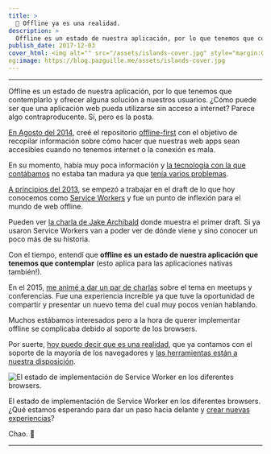 ```yaml
---
title: >
  🔌 Offline ya es una realidad.
description: >
  Offline es un estado de nuestra aplicación, por lo que tenemos que contemplarlo y ofrecer alguna solución a nuestros usuarios.
publish_date: 2017-12-03
cover_html: <img alt="" src="/assets/islands-cover.jpg" style="margin:0 auto;" width="592" height="395">
og:image: https://blog.pazguille.me/assets/islands-cover.jpg
---
```


---

Offline es un estado de nuestra aplicación, por lo que tenemos que contemplarlo y ofrecer alguna solución a nuestros usuarios.
¿Cómo puede ser que una aplicación web pueda utilizarse sin acceso a internet? Parece algo contraproducente. Sí, pero es la posta.

[En Agosto del 2014](https://github.com/pazguille/offline-first/commit/644e1bef0313341dd4451b5ef98ff160baac05c0), creé el repositorio [offline-first](https://github.com/pazguille/offline-first) con el objetivo de recopilar información sobre cómo hacer que nuestras web apps sean accesibles cuando no tenemos internet o la conexión es mala.

En su momento, había muy poca información y [la tecnología con la que contábamos](https://developer.mozilla.org/en-US/docs/Web/HTML/Using_the_application_cache) no estaba tan madura ya que [tenía varios problemas](https://alistapart.com/article/application-cache-is-a-douchebag/).

[A principios del 2013](https://github.com/w3c/ServiceWorker/commit/c49c878cdcbaf7a81e9e8cf3cca9970787017a19), se empezó a trabajar en el draft de lo que hoy conocemos como [Service Workers](https://www.w3.org/TR/service-workers/) y fue un punto de inflexión para el mundo de web offline.

Pueden ver [la charla de Jake Archibald](https://www.youtube.com/watch?v=Oic22dQMRXQ&feature=youtu.be&t=9m11s) donde muestra el primer draft. Si ya usaron Service Workers van a poder ver de dónde viene y sino conocer un poco más de su historia.

Con el tiempo, entendí que **offline es un estado de nuestra aplicación que tenemos que contemplar** (esto aplica para las aplicaciones nativas también!).

En el 2015, [me animé a dar un par de charlas](https://speakerdeck.com/player/a6107a1fa6734ada8fe4786341c61df5) sobre el tema en meetups y conferencias. Fue una experiencia increíble ya que tuve la oportunidad de compartir y presentar un nuevo tema del cual muy pocos venían hablando.

Muchos estábamos interesados pero a la hora de querer implementar offline se complicaba debido al soporte de los browsers.

Por suerte, [hoy puedo decir que es una realidad](https://jakearchibald.github.io/isserviceworkerready/), que ya contamos con el soporte de la mayoría de los navegadores y [las herramientas están a nuestra disposición](https://web.dev/storage-for-the-web/).

![El estado de implementación de Service Worker en los diferentes browsers.
](https://miro.medium.com/max/1400/1*if299BrFimFFxV0GWHAFeg.png)


El estado de implementación de Service Worker en los diferentes browsers.
¿Qué estamos esperando para dar un paso hacia delante y [crear nuevas experiencias](https://web.dev/offline-ux-considerations/)?

Chao. 🚀

---
